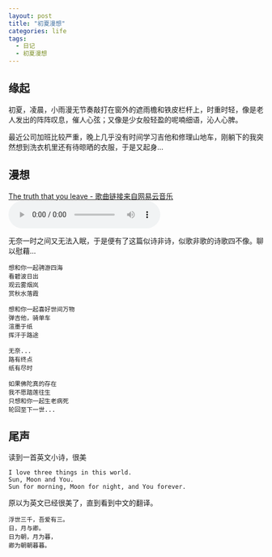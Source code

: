 ```yaml
---
layout: post
title: "初夏漫想"
categories: life
tags: 
  - 日记
  - 初夏漫想
---
```


## 缘起

初夏，凌晨，小雨漫无节奏敲打在窗外的遮雨檐和铁皮栏杆上，时重时轻，像是老人发出的阵阵叹息，催人心弦；又像是少女般轻盈的呢喃细语，沁人心脾。

最近公司加班比较严重，晚上几乎没有时间学习吉他和修理山地车，刚躺下的我突然想到洗衣机里还有待晾晒的衣服，于是又起身...

## 漫想

[The truth that you leave - 歌曲链接来自网易云音乐][1]
<audio src="http://m10.music.126.net/20180531011744/9fb64b274c14b2145b6bbfbc9ef8263b/ymusic/e71f/46a5/6ac1/57439e13c71a01774fc1dba9ff7be0f0.mp3" controls="controls">
</audio>

无奈一时之间又无法入眠，于是便有了这篇似诗非诗，似歌非歌的诗歌四不像。聊以慰藉...


	想和你一起骋游四海
	看碧波日出
	观云雾烟岚
	赏秋水落霞

	想和你一起喜好世间万物
	弹吉他，骑单车
	渲墨于纸
	挥汗于路途

	无奈...
	路有终点
	纸有尽时

	如果佛陀真的存在
	我不愿踏莲往生
	只想和你一起生老病死
	轮回至下一世...

## 尾声

读到一首英文小诗，很美

	I love three things in this world.
	Sun, Moon and You.
	Sun for morning, Moon for night, and You forever.

原以为英文已经很美了，直到看到中文的翻译。

	浮世三千，吾爱有三。
	日，月与卿。
	日为朝，月为暮，
	卿为朝朝暮暮。


[1]: http://music.163.com/#/song?id=139774